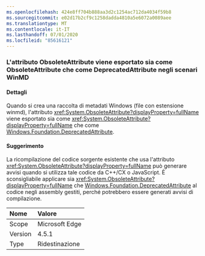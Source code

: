 ```yaml
---
ms.openlocfilehash: 424e8ff704b888aa3d2c1254ac712da4034f59b8
ms.sourcegitcommit: e02d17b2cf9c1258dadda4810a5e6072a0089aee
ms.translationtype: MT
ms.contentlocale: it-IT
ms.lasthandoff: 07/01/2020
ms.locfileid: "85616121"
---
```

### <a name="obsoleteattribute-exports-as-both-obsoleteattribute-and-deprecatedattribute-in-winmd-scenarios"></a>L'attributo ObsoleteAttribute viene esportato sia come ObsoleteAttribute che come DeprecatedAttribute negli scenari WinMD

#### <a name="details"></a>Dettagli

Quando si crea una raccolta di metadati Windows (file con estensione winmd), l'attributo <xref:System.ObsoleteAttribute?displayProperty=fullName> viene esportato sia come <xref:System.ObsoleteAttribute?displayProperty=fullName> che come [Windows.Foundation.DeprecatedAttribute](https://docs.microsoft.com/uwp/api/windows.foundation.metadata.deprecatedattribute).

#### <a name="suggestion"></a>Suggerimento

La ricompilazione del codice sorgente esistente che usa l'attributo <xref:System.ObsoleteAttribute?displayProperty=fullName> può generare avvisi quando si utilizza tale codice da C++/CX o JavaScript. È sconsigliabile applicare sia <xref:System.ObsoleteAttribute?displayProperty=fullName> che [ Windows.Foundation.DeprecatedAttribute](https://docs.microsoft.com/uwp/api/windows.foundation.metadata.deprecatedattribute) al codice negli assembly gestiti, perché potrebbero essere generati avvisi di compilazione.

| Nome    | Valore       |
|:--------|:------------|
| Scope   | Microsoft Edge        |
| Version | 4.5.1       |
| Type    | Ridestinazione |

